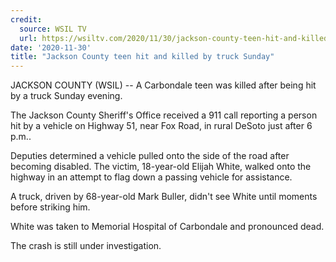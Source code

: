```yaml
---
credit:
  source: WSIL TV
  url: https://wsiltv.com/2020/11/30/jackson-county-teen-hit-and-killed-by-truck-sunday/
date: '2020-11-30'
title: "Jackson County teen hit and killed by truck Sunday"
---
```

JACKSON COUNTY (WSIL) -- A Carbondale teen was killed after being hit by a truck Sunday evening.

The Jackson County Sheriff's Office received a 911 call reporting a person hit by a vehicle on Highway 51, near Fox Road, in rural DeSoto just after 6 p.m..

Deputies determined a vehicle pulled onto the side of the road after becoming disabled. The victim, 18-year-old Elijah White, walked onto the highway in an attempt to flag down a passing vehicle for assistance.

A truck, driven by 68-year-old Mark Buller, didn't see White until moments before striking him.

White was taken to Memorial Hospital of Carbondale and pronounced dead.

The crash is still under investigation.
